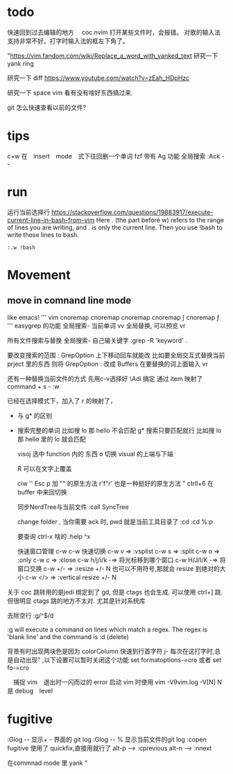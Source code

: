 # todo                            
快速回到过去编辑的地方　
coc.nvim 打开某些文件时，会报错。
对歌的输入法支持非常不好。打字时输入法的框左下角了。　

"https://vim.fandom.com/wiki/Replace_a_word_with_yanked_text
研究一下 yank ring

研究一下 diff
https://www.youtube.com/watch?v=zEah_HDpHzc

研究一下 space vim  看有没有啥好东西搞过来.

git 怎么快速查看以前的文件?
# tips                            
c+w 在　insert　mode　式下往回删一个单词
fzf 带有 Ag 功能
全局搜索
:Ack <Keyword> --<filetype>

# run
运行当前选择行
https://stackoverflow.com/questions/19883917/execute-current-line-in-bash-from-vim
Here . (the part before w) refers to the range of lines you are writing, and . is only the current line. Then you use !bash to write those lines to bash.
```
:.w !bash

```
# Movement
## move in comnand line mode 
like emacs! 
''' vim
    cnoremap <C-A> <Home>
    cnoremap <C-F> <Right>
    cnoremap <C-B> <Left>
    cnoremap ∫ <S-Left>
    cnoremap ƒ <S-Right>
'''
easygrep 的功能
全局搜索-  当前单词
<leader> vv
全局替换, 可以预览
<leader> vr      

所有文件搜索与替换
全局搜索- 自己输关键字
:grep -R 'keyword' . 

要改变搜索的范围
: GrepOption  上下移动回车就能改
比如要全局交互式替换当前 prject 里的东西
则将 GrepOption : 改成 Buffers
在要替换的词上面输入 <space>vr

还有一种替换当前文件的方式
先用c-v选择好 \\Adi 搞定
通过 item 映射了  command + s   -   :w

已经在选择模式下，加入了 <leader>r 的映射了，

   * 与 g* 的区别
   * 搜索完整的单词     比如搜 lo 那 hello 不会匹配
       g* 搜索只要匹配就行  比如搜 lo 那 hello 里的 lo 就会匹配

       visoj 选中 function 内的 东西
       o 切换 visual 的上端与下端

       R 可以在文字上覆盖

       ciw '' Esc p 加 "" 的原生方法
       r'f"r' 也是一种挺好的原生方法
       " ctrll+6 在 buffer 中来回切换

       同步NerdTree与当前文件
       :call SyncTree

       change folder , 当你需要 ack 时, pwd 就是当前工具目录了
       :cd <folder>
       :cd %:p

       要查询 ctrl-x 啥的
       :help ^x

       快速窗口管理
       c-w c-w 快速切换
       c-w v    =>  :vsplist
       c-w s    =>  :split
       c-w o    =>  :only
       c-w c    =>  :close
       c-w h/j/i/k   -=> 将光标移到哪个窗口
       c-w H/J/I/K   -=> 将窗口交换
       c-w +/-  =>  :resize +/-  N  也可以不用符号,那就会 resize 到绝对的大小
       c-w </>  =>  :vertical resize +/- N


关于 coc
跳转用的是jedi 绑定到了 gd, 但是 ctags 也会生成. 可以使用 ctrl+] 跳.
但很明显 ctags 跳的地方不太对. 尤其是针对系统库


去除空行
:g/^$/d

:g will execute a command on lines which match a regex. The regex is 'blank line' and the command is :d (delete)

背景有时出现两块色是因为 colorColumn
快速到行首字符  j-
每次在这打字时,总是自动出现" ,以下设置可以暂时关闭这个功能
set formatoptions-=cro     或者 set fo-=cro


　捕捉 vim　退出时一闪而过的 error
启动 vim 时使用 vim -V9vim.log
-V[N] N 是 debug　level

# fugitive 
:Glog --  显示+ - 界面的 git log
:Glog -- % 显示当前文件的git log
:copen fugitive 使用了 quickfix,直接用就行了
alt-p --> :cprevious
alt-n --> :nnext


在commnad mode  里 yank
<C-r>"
